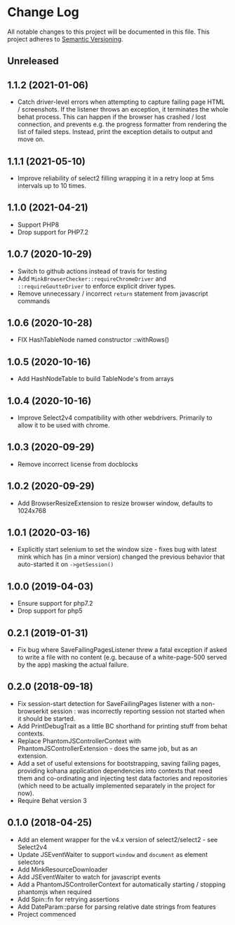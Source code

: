 # Change Log
All notable changes to this project will be documented in this file.
This project adheres to [Semantic Versioning](http://semver.org/).

## Unreleased

## 1.1.2 (2021-01-06)

* Catch driver-level errors when attempting to capture failing page HTML / screenshots.
  If the listener throws an exception, it terminates the whole behat process. This can happen if
  the browser has crashed / lost connection, and prevents e.g. the progress formatter from rendering
  the list of failed steps. Instead, print the exception details to output and move on.

## 1.1.1 (2021-05-10)

* Improve reliability of select2 filling wrapping it in a retry loop at 5ms intervals up to 10 times.

## 1.1.0 (2021-04-21)

* Support PHP8
* Drop support for PHP7.2

## 1.0.7 (2020-10-29)

* Switch to github actions instead of travis for testing
* Add `MinkBrowserChecker::requireChromeDriver` and `::requireGoutteDriver` to enforce explicit driver types.
* Remove unnecessary / incorrect `return` statement from javascript commands

## 1.0.6 (2020-10-28)

* FIX HashTableNode named constructor ::withRows()

## 1.0.5 (2020-10-16)

* Add HashNodeTable to build TableNode's from arrays

## 1.0.4 (2020-10-16)

* Improve Select2v4 compatibility with other webdrivers. Primarily to allow it to be used with chrome.

## 1.0.3 (2020-09-29)

* Remove incorrect license from docblocks

## 1.0.2 (2020-09-29)

* Add BrowserResizeExtension to resize browser window, defaults to 1024x768

## 1.0.1 (2020-03-16)

* Explicitly start selenium to set the window size - fixes bug with latest mink which has
  (in a minor version) changed the previous behavior that auto-started it on
  `->getSession()`

## 1.0.0 (2019-04-03)

* Ensure support for php7.2
* Drop support for php5

## 0.2.1 (2019-01-31)

* Fix bug where SaveFailingPagesListener threw a fatal exception if asked to write a
  file with no content (e.g. because of a white-page-500 served by the app) masking the
  actual failure.

## 0.2.0 (2018-09-18)

* Fix session-start detection for SaveFailingPages listener with a non-browserkit 
  session : was incorrectly reporting session not started when it should be started.
* Add PrintDebugTrait as a little BC shorthand for printing stuff from behat 
  contexts.
* Replace PhantomJSControllerContext with PhantomJSControllerExtension - does
  the same job, but as an extension.
* Add a set of useful extensions for bootstrapping, saving failing pages,
  providing kohana application dependencies into contexts that need them and 
  co-ordinating and injecting test data factories and repositories (which need
  to be actually implemented separately in the project for now). 
* Require Behat version 3

## 0.1.0 (2018-04-25)

* Add an element wrapper for the v4.x version of select2/select2 - see Select2v4
* Update JSEventWaiter to support `window` and `document` as element selectors
* Add MinkResourceDownloader
* Add JSEventWaiter to watch for javascript events
* Add a PhantomJSControllerContext for automatically starting / stopping phantomjs when required
* Add Spin::fn for retrying assertions
* Add DateParam::parse for parsing relative date strings from features
* Project commenced
